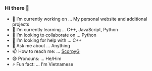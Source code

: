 ### Hi there 👋

- 🔭 I’m currently working on ... My personal website and additional projects
- 🌱 I’m currently learning ... C++, JavaScript, Python
- 👯 I’m looking to collaborate on ... Python
- 🤔 I’m looking for help with ... C++
- 💬 Ask me about ... Anything
- 📫 How to reach me: ... [ScorpyG](mailto:justinhoang90@gmail.com)
- 😄 Pronouns: ... He/Him
- ⚡ Fun fact: ... I'm Vietnamese
